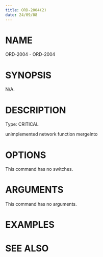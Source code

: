 ```yaml
---
title: ORD-2004(2)
date: 24/09/08
---
```


# NAME

ORD-2004 - ORD-2004

# SYNOPSIS

N/A.

# DESCRIPTION

Type: CRITICAL

unimplemented network function mergeInto

# OPTIONS

This command has no switches.

# ARGUMENTS

This command has no arguments.

# EXAMPLES

# SEE ALSO

